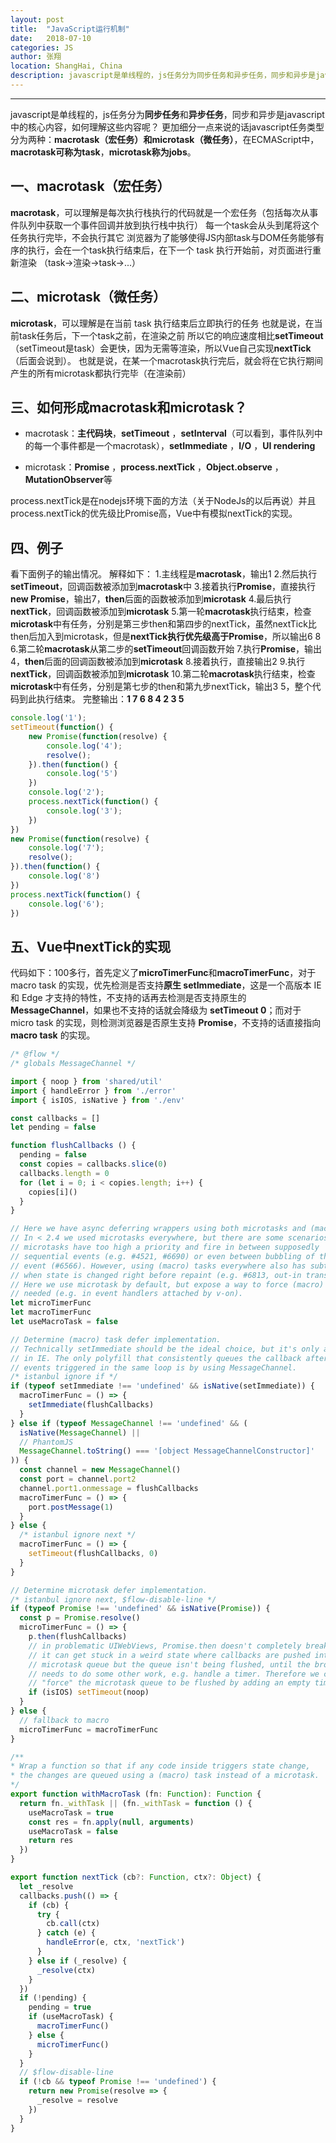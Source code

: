 ```yaml
---
layout: post
title:  "JavaScript运行机制"
date:   2018-07-10
categories: JS
author: 张翔
location: ShangHai, China
description: javascript是单线程的，js任务分为同步任务和异步任务，同步和异步是javascript中的核心内容！这篇主要解析javascript的运行机制！
---
```

---
javascript是单线程的，js任务分为**同步任务**和**异步任务**，同步和异步是javascript中的核心内容，如何理解这些内容呢？
更加细分一点来说的话javascript任务类型分为两种：**macrotask（宏任务）**和**microtask（微任务）**，在ECMAScript中，**macrotask可称为task**，**microtask称为jobs**。

## 一、macrotask（宏任务）
**macrotask**，可以理解是每次执行栈执行的代码就是一个宏任务（包括每次从事件队列中获取一个事件回调并放到执行栈中执行）
每一个task会从头到尾将这个任务执行完毕，不会执行其它
浏览器为了能够使得JS内部task与DOM任务能够有序的执行，会在一个task执行结束后，在下一个 task 执行开始前，对页面进行重新渲染
（task->渲染->task->...）

## 二、microtask（微任务）
**microtask**，可以理解是在当前 task 执行结束后立即执行的任务
也就是说，在当前task任务后，下一个task之前，在渲染之前
所以它的响应速度相比**setTimeout**（setTimeout是task）会更快，因为无需等渲染，所以Vue自己实现**nextTick**（后面会说到）。
也就是说，在某一个macrotask执行完后，就会将在它执行期间产生的所有microtask都执行完毕（在渲染前）

## 三、如何形成macrotask和microtask？

 - macrotask：**主代码块**，**setTimeout**
   ，**setInterval**（可以看到，事件队列中的每一个事件都是一个macrotask），**setImmediate**
   ，**I/O** ，**UI rendering**

 - microtask：**Promise** ，**process.nextTick** ，**Object.observe**
   ，**MutationObserver**等

process.nextTick是在nodejs环境下面的方法（关于NodeJs的以后再说）并且process.nextTick的优先级比Promise高，Vue中有模拟nextTick的实现。

## 四、例子
看下面例子的输出情况。
解释如下：
1.主线程是**macrotask**，输出1
2.然后执行**setTimeout**，回调函数被添加到**macrotask**中
3.接着执行**Promise**，直接执行**new Promise**，输出7，**then**后面的函数被添加到**microtask**
4.最后执行**nextTick**，回调函数被添加到**microtask**
5.第一轮**macrotask**执行结束，检查**microtask**中有任务，分别是第三步then和第四步的nextTick，虽然nextTick比then后加入到microtask，但是**nextTick执行优先级高于Promise**，所以输出6 8
6.第二轮**macrotask**从第二步的**setTimeout**回调函数开始
7.执行**Promise**，输出4，**then**后面的回调函数被添加到**microtask**
8.接着执行，直接输出2
9.执行**nextTick**，回调函数被添加到**microtask**
10.第二轮**macrotask**执行结束，检查**microtask**中有任务，分别是第七步的then和第九步nextTick，输出3 5，整个代码到此执行结束。
完整输出：**1 7 6 8 4 2 3 5**

```javascript
console.log('1');
setTimeout(function() {
    new Promise(function(resolve) {
        console.log('4');
        resolve();
    }).then(function() {
        console.log('5')
    })
    console.log('2');
    process.nextTick(function() {
        console.log('3');
    })
})
new Promise(function(resolve) {
    console.log('7');
    resolve();
}).then(function() {
    console.log('8')
})
process.nextTick(function() {
    console.log('6');
})
```

## 五、Vue中nextTick的实现

代码如下：100多行，首先定义了**microTimerFunc**和**macroTimerFunc**，对于 macro task 的实现，优先检测是否支持**原生 setImmediate**，这是一个高版本 IE 和 Edge 才支持的特性，不支持的话再去检测是否支持原生的 **MessageChannel**，如果也不支持的话就会降级为 **setTimeout 0**；而对于 micro task 的实现，则检测浏览器是否原生支持 **Promise**，不支持的话直接指向 **macro task** 的实现。

```javascript
/* @flow */
/* globals MessageChannel */

import { noop } from 'shared/util'
import { handleError } from './error'
import { isIOS, isNative } from './env'

const callbacks = []
let pending = false

function flushCallbacks () {
  pending = false
  const copies = callbacks.slice(0)
  callbacks.length = 0
  for (let i = 0; i < copies.length; i++) {
    copies[i]()
  }
}

// Here we have async deferring wrappers using both microtasks and (macro) tasks.
// In < 2.4 we used microtasks everywhere, but there are some scenarios where
// microtasks have too high a priority and fire in between supposedly
// sequential events (e.g. #4521, #6690) or even between bubbling of the same
// event (#6566). However, using (macro) tasks everywhere also has subtle problems
// when state is changed right before repaint (e.g. #6813, out-in transitions).
// Here we use microtask by default, but expose a way to force (macro) task when
// needed (e.g. in event handlers attached by v-on).
let microTimerFunc
let macroTimerFunc
let useMacroTask = false

// Determine (macro) task defer implementation.
// Technically setImmediate should be the ideal choice, but it's only available
// in IE. The only polyfill that consistently queues the callback after all DOM
// events triggered in the same loop is by using MessageChannel.
/* istanbul ignore if */
if (typeof setImmediate !== 'undefined' && isNative(setImmediate)) {
  macroTimerFunc = () => {
    setImmediate(flushCallbacks)
  }
} else if (typeof MessageChannel !== 'undefined' && (
  isNative(MessageChannel) ||
  // PhantomJS
  MessageChannel.toString() === '[object MessageChannelConstructor]'
)) {
  const channel = new MessageChannel()
  const port = channel.port2
  channel.port1.onmessage = flushCallbacks
  macroTimerFunc = () => {
    port.postMessage(1)
  }
} else {
  /* istanbul ignore next */
  macroTimerFunc = () => {
    setTimeout(flushCallbacks, 0)
  }
}

// Determine microtask defer implementation.
/* istanbul ignore next, $flow-disable-line */
if (typeof Promise !== 'undefined' && isNative(Promise)) {
  const p = Promise.resolve()
  microTimerFunc = () => {
    p.then(flushCallbacks)
    // in problematic UIWebViews, Promise.then doesn't completely break, but
    // it can get stuck in a weird state where callbacks are pushed into the
    // microtask queue but the queue isn't being flushed, until the browser
    // needs to do some other work, e.g. handle a timer. Therefore we can
    // "force" the microtask queue to be flushed by adding an empty timer.
    if (isIOS) setTimeout(noop)
  }
} else {
  // fallback to macro
  microTimerFunc = macroTimerFunc
}

/**
* Wrap a function so that if any code inside triggers state change,
* the changes are queued using a (macro) task instead of a microtask.
*/
export function withMacroTask (fn: Function): Function {
  return fn._withTask || (fn._withTask = function () {
    useMacroTask = true
    const res = fn.apply(null, arguments)
    useMacroTask = false
    return res
  })
}

export function nextTick (cb?: Function, ctx?: Object) {
  let _resolve
  callbacks.push(() => {
    if (cb) {
      try {
        cb.call(ctx)
      } catch (e) {
        handleError(e, ctx, 'nextTick')
      }
    } else if (_resolve) {
      _resolve(ctx)
    }
  })
  if (!pending) {
    pending = true
    if (useMacroTask) {
      macroTimerFunc()
    } else {
      microTimerFunc()
    }
  }
  // $flow-disable-line
  if (!cb && typeof Promise !== 'undefined') {
    return new Promise(resolve => {
      _resolve = resolve
    })
  }
}
```